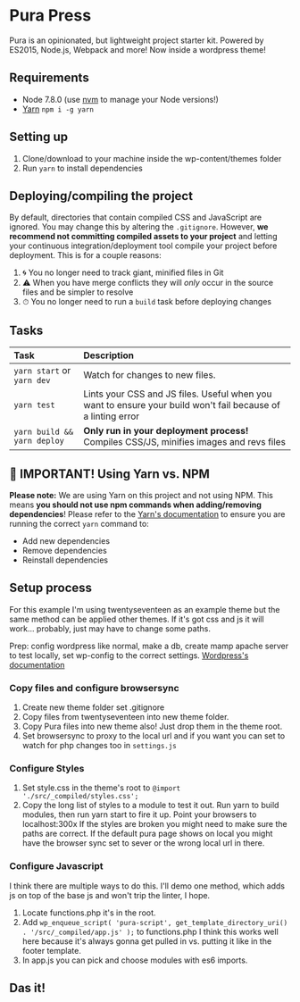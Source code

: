 # Pura Press
Pura is an opinionated, but lightweight project starter kit. Powered by ES2015, Node.js, Webpack and more! Now inside a wordpress theme!

## Requirements
- Node 7.8.0 (use [nvm](https://github.com/creationix/nvm) to manage your Node versions!)
- [Yarn](https://yarnpkg.com) `npm i -g yarn`

## Setting up
1. Clone/download to your machine inside the wp-content/themes folder
2. Run `yarn` to install dependencies

## Deploying/compiling the project
By default, directories that contain compiled CSS and JavaScript are ignored. You may change this by altering the `.gitignore`. However, **we recommend not committing compiled assets to your project** and letting your continuous integration/deployment tool compile your project before deployment. This is for a couple reasons:

1. 🌀 You no longer need to track giant, minified files in Git
2. ⚠️ When you have merge conflicts they will _only_ occur in the source files and be simpler to resolve
3. ⏱ You no longer need to run a `build` task before deploying changes

## Tasks

| Task                        | Description                                                                                                  |
|:----------------------------|:-------------------------------------------------------------------------------------------------------------|
| `yarn start` or `yarn dev`  | Watch for changes to new files.                                                                              |
| `yarn test`                 | Lints your CSS and JS files. Useful when you want to ensure your build won't fail because of a linting error |
| `yarn build && yarn deploy` | **Only run in your deployment process!** Compiles CSS/JS, minifies images and revs files                     |

## 🚨 IMPORTANT! Using Yarn vs. NPM
**Please note:** We are using Yarn on this project and not using NPM. This means **you should not use npm commands when adding/removing dependencies**! Please refer to the [Yarn's documentation](https://yarnpkg.com/en/docs/migrating-from-npm#toc-cli-commands-comparison) to ensure you are running the correct `yarn` command to:

- Add new dependencies
- Remove dependencies
- Reinstall dependencies

## Setup process

For this example I'm using twentyseventeen as an example theme but the same method can be applied other themes. If it's got css and js it will work... probably, just may have to change some paths.

Prep: config wordpress like normal, make a db, create mamp apache server to test locally, set wp-config to the correct settings. [Wordpress's documentation](https://codex.wordpress.org/Installing_WordPress)

### Copy files and configure browsersync

1. Create new theme folder set .gitignore
2. Copy files from twentyseventeen into new theme folder.
3. Copy Pura files into new theme also! Just drop them in the theme root.
4. Set browsersync to proxy to the local url and if you want you can set to watch for php changes too in `settings.js`

### Configure Styles

1. Set style.css in the theme's root to `@import './src/_compiled/styles.css';`
2. Copy the long list of styles to a module to test it out. Run yarn to build modules, then run yarn start to fire it up. Point your browsers to localhost:300x If the styles are broken you might need to make sure the paths are correct. If the default pura page shows on local you might have the browser sync set to sever or the wrong local url in there.

### Configure Javascript

I think there are multiple ways to do this. I'll demo one method, which adds js on top of the base js and won't trip the linter, I hope.

1. Locate functions.php it's in the root.
2. Add `wp_enqueue_script( 'pura-script', get_template_directory_uri() . '/src/_compiled/app.js' );` to functions.php I think this works well here because it's always gonna get pulled in vs. putting it like in the footer template.
3. In app.js you can pick and choose modules with es6 imports.

## Das it!

